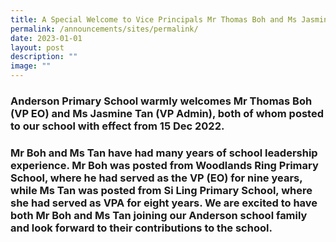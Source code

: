 ```yaml
---
title: A Special Welcome to Vice Principals Mr Thomas Boh and Ms Jasmine Tan
permalink: /announcements/sites/permalink/
date: 2023-01-01
layout: post
description: ""
image: ""
---
```

### Anderson Primary School warmly welcomes Mr Thomas Boh (VP EO) and Ms Jasmine Tan (VP Admin), both of whom posted to our school with effect from 15 Dec 2022. 
### 
### Mr Boh and Ms Tan have had many years of school leadership experience. Mr Boh was posted from Woodlands Ring Primary School, where he had served as the VP (EO) for nine years, while Ms Tan was posted from Si Ling Primary School, where she had served as VPA for eight years. We are excited to have both Mr Boh and Ms Tan joining our Anderson school family and look forward to their contributions to the school.
